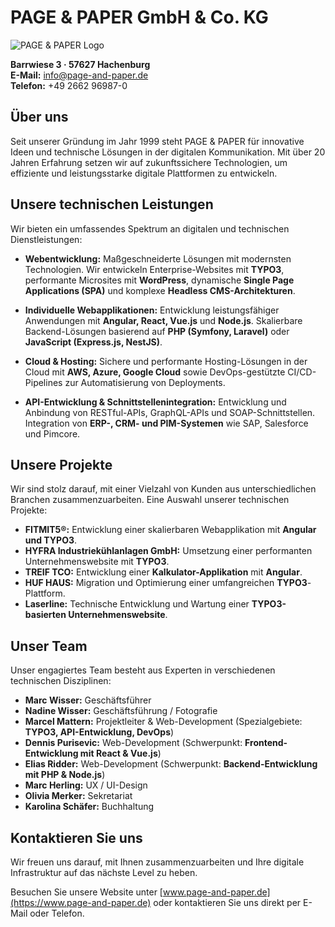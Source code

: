 # PAGE & PAPER GmbH & Co. KG

![PAGE & PAPER Logo]([https://www.page-and-paper.de/logo.png](https://cdn.prod.website-files.com/5f817b8777a280287fd088ae/650194e7eaeee71931113b88_PAP-Logo_r-1_v-l_cv-green_ct-white_cb-transparent.svg))

**Barrwiese 3 · 57627 Hachenburg**  
**E-Mail:** info@page-and-paper.de  
**Telefon:** +49 2662 96987-0  

## Über uns

Seit unserer Gründung im Jahr 1999 steht PAGE & PAPER für innovative Ideen und technische Lösungen in der digitalen Kommunikation. Mit über 20 Jahren Erfahrung setzen wir auf zukunftssichere Technologien, um effiziente und leistungsstarke digitale Plattformen zu entwickeln.

## Unsere technischen Leistungen

Wir bieten ein umfassendes Spektrum an digitalen und technischen Dienstleistungen:

- **Webentwicklung:** Maßgeschneiderte Lösungen mit modernsten Technologien. Wir entwickeln Enterprise-Websites mit **TYPO3**, performante Microsites mit **WordPress**, dynamische **Single Page Applications (SPA)** und komplexe **Headless CMS-Architekturen**. 

- **Individuelle Webapplikationen:** Entwicklung leistungsfähiger Anwendungen mit **Angular, React, Vue.js** und **Node.js**. Skalierbare Backend-Lösungen basierend auf **PHP (Symfony, Laravel)** oder **JavaScript (Express.js, NestJS)**.

- **Cloud & Hosting:** Sichere und performante Hosting-Lösungen in der Cloud mit **AWS, Azure, Google Cloud** sowie DevOps-gestützte CI/CD-Pipelines zur Automatisierung von Deployments.

- **API-Entwicklung & Schnittstellenintegration:** Entwicklung und Anbindung von RESTful-APIs, GraphQL-APIs und SOAP-Schnittstellen. Integration von **ERP-, CRM- und PIM-Systemen** wie SAP, Salesforce und Pimcore.

## Unsere Projekte

Wir sind stolz darauf, mit einer Vielzahl von Kunden aus unterschiedlichen Branchen zusammenzuarbeiten. Eine Auswahl unserer technischen Projekte:

- **FITMIT5®:** Entwicklung einer skalierbaren Webapplikation mit **Angular und TYPO3**.
- **HYFRA Industriekühlanlagen GmbH:** Umsetzung einer performanten Unternehmenswebsite mit **TYPO3**.
- **TREIF TCO:** Entwicklung einer **Kalkulator-Applikation** mit **Angular**.
- **HUF HAUS:** Migration und Optimierung einer umfangreichen **TYPO3**-Plattform.
- **Laserline:** Technische Entwicklung und Wartung einer **TYPO3-basierten Unternehmenswebsite**.

## Unser Team

Unser engagiertes Team besteht aus Experten in verschiedenen technischen Disziplinen:

- **Marc Wisser:** Geschäftsführer
- **Nadine Wisser:** Geschäftsführung / Fotografie
- **Marcel Mattern:** Projektleiter & Web-Development (Spezialgebiete: **TYPO3, API-Entwicklung, DevOps**)
- **Dennis Purisevic:** Web-Development (Schwerpunkt: **Frontend-Entwicklung mit React & Vue.js**)
- **Elias Ridder:** Web-Development (Schwerpunkt: **Backend-Entwicklung mit PHP & Node.js**)
- **Marc Herling:** UX / UI-Design
- **Olivia Merker:** Sekretariat
- **Karolina Schäfer:** Buchhaltung

## Kontaktieren Sie uns

Wir freuen uns darauf, mit Ihnen zusammenzuarbeiten und Ihre digitale Infrastruktur auf das nächste Level zu heben. 

Besuchen Sie unsere Website unter [www.page-and-paper.de](https://www.page-and-paper.de) oder kontaktieren Sie uns direkt per E-Mail oder Telefon.
